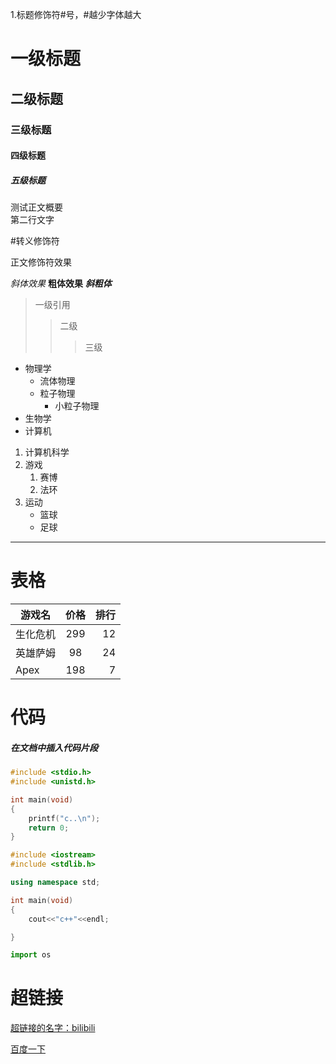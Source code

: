 1.标题修饰符#号，#越少字体越大
# 一级标题
## 二级标题
### 三级标题
#### 四级标题
##### 五级标题
测试正文概要<br>
第二行文字

\#转义修饰符

正文修饰符效果

*斜体效果*
**粗体效果**
***斜粗体***

>一级引用
>>二级
>>>三级

* 物理学
  * 流体物理
  * 粒子物理
    * 小粒子物理
* 生物学
* 计算机

1. 计算机科学
2. 游戏
   1. 赛博
   2. 法环
3. 运动
   * 篮球
   * 足球

-----------

# 表格
游戏名|价格|排行
--|:--:|--:
生化危机|299|12
英雄萨姆|98|24
Apex|198|7


# 代码
##### 在文档中插入代码片段

```c
#include <stdio.h>
#include <unistd.h>

int main(void)
{
	printf("c..\n");
	return 0;
}
```

```cpp
#include <iostream>
#include <stdlib.h>

using namespace std;

int main(void)
{
	cout<<"c++"<<endl;

}
```

```python
import os
```
# 超链接

[超链接的名字：bilibili](https://wwww.bilibili.com "点击访问b站")

[百度一下](https://www.baidu.com "点击百度")




<!---
zhouhuam/zhouhuam is a ✨ special ✨ repository because its `README.md` (this file) appears on your GitHub profile.
You can click the Preview link to take a look at your changes.
--->
